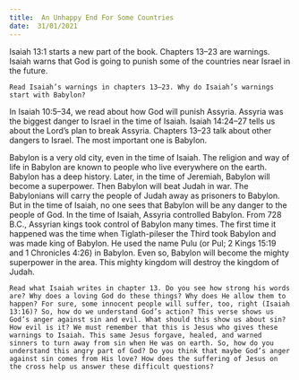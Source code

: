 ```yaml
---
title:  An Unhappy End For Some Countries 
date:  31/01/2021
---
```


Isaiah 13:1 starts a new part of the book. Chapters 13–23 are warnings. Isaiah warns that God is going to punish some of the countries near Israel in the future.

`Read Isaiah’s warnings in chapters 13–23. Why do Isaiah’s warnings start with Babylon?`

In Isaiah 10:5–34, we read about how God will punish Assyria. Assyria was the biggest danger to Israel in the time of Isaiah. Isaiah 14:24–27 tells us about the Lord’s plan to break Assyria. Chapters 13–23 talk about other dangers to Israel. The most important one is Babylon.

Babylon is a very old city, even in the time of Isaiah. The religion and way of life in Babylon are known to people who live everywhere on the earth. Babylon has a deep history. Later, in the time of Jeremiah, Babylon will become a superpower. Then Babylon will beat Judah in war. The Babylonians will carry the people of Judah away as prisoners to Babylon. But in the time of Isaiah, no one sees that Babylon will be any danger to the people of God. In the time of Isaiah, Assyria controlled Babylon. From 728 B.C., Assyrian kings took control of Babylon many times. The first time it happened was the time when Tiglath-pileser the Third took Babylon and was made king of Babylon. He used the name Pulu (or Pul; 2 Kings 15:19 and 1 Chronicles 4:26) in Babylon. Even so, Babylon will become the mighty superpower in the area. This mighty kingdom will destroy the kingdom of Judah.

`Read what Isaiah writes in chapter 13. Do you see how strong his words are? Why does a loving God do these things? Why does He allow them to happen? For sure, some innocent people will suffer, too, right (Isaiah 13:16)? So, how do we understand God’s action? This verse shows us God’s anger against sin and evil. What should this show us about sin? How evil is it? We must remember that this is Jesus who gives these warnings to Isaiah. This same Jesus forgave, healed, and warned sinners to turn away from sin when He was on earth. So, how do you understand this angry part of God? Do you think that maybe God’s anger against sin comes from His love? How does the suffering of Jesus on the cross help us answer these difficult questions?`